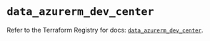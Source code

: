 # `data_azurerm_dev_center`

Refer to the Terraform Registry for docs: [`data_azurerm_dev_center`](https://registry.terraform.io/providers/hashicorp/azurerm/4.31.0/docs/data-sources/dev_center).
